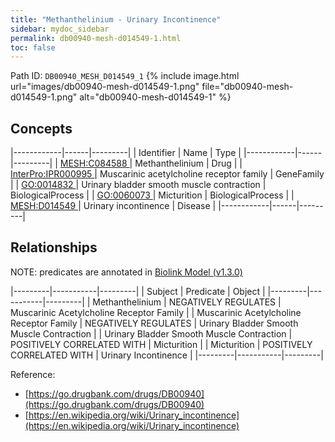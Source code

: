 ```yaml
---
title: "Methanthelinium - Urinary Incontinence"
sidebar: mydoc_sidebar
permalink: db00940-mesh-d014549-1.html
toc: false 
---
```



Path ID: `DB00940_MESH_D014549_1`
{% include image.html url="images/db00940-mesh-d014549-1.png" file="db00940-mesh-d014549-1.png" alt="db00940-mesh-d014549-1" %}

## Concepts

|------------|------|---------|
| Identifier | Name | Type    |
|------------|------|---------|
| <a href="https://identifiers.org/MESH:C084588">MESH:C084588 </a> | Methanthelinium | Drug |
| <a href="https://identifiers.org/InterPro:IPR000995">InterPro:IPR000995 </a> | Muscarinic acetylcholine receptor family | GeneFamily |
| <a href="https://identifiers.org/GO:0014832">GO:0014832 </a> | Urinary bladder smooth muscle contraction | BiologicalProcess |
| <a href="https://identifiers.org/GO:0060073">GO:0060073 </a> | Micturition | BiologicalProcess |
| <a href="https://identifiers.org/MESH:D014549">MESH:D014549 </a> | Urinary incontinence | Disease |
|------------|------|---------|

## Relationships


NOTE: predicates are annotated in <a href="https://github.com/biolink/biolink-model/releases/tag/v1.3.0">Biolink Model (v1.3.0)</a>

|---------|-----------|---------|
| Subject | Predicate | Object  |
|---------|-----------|---------|
| Methanthelinium | NEGATIVELY REGULATES | Muscarinic Acetylcholine Receptor Family |
| Muscarinic Acetylcholine Receptor Family | NEGATIVELY REGULATES | Urinary Bladder Smooth Muscle Contraction |
| Urinary Bladder Smooth Muscle Contraction | POSITIVELY CORRELATED WITH | Micturition |
| Micturition | POSITIVELY CORRELATED WITH | Urinary Incontinence |
|---------|-----------|---------|

Reference: 
  - [https://go.drugbank.com/drugs/DB00940](https://go.drugbank.com/drugs/DB00940)
  - [https://en.wikipedia.org/wiki/Urinary_incontinence](https://en.wikipedia.org/wiki/Urinary_incontinence)
